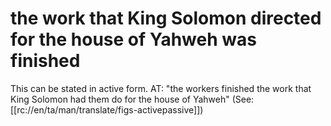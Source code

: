 # the work that King Solomon directed for the house of Yahweh was finished

This can be stated in active form. AT: "the workers finished the work that King Solomon had them do for the house of Yahweh" (See: [[rc://en/ta/man/translate/figs-activepassive]])